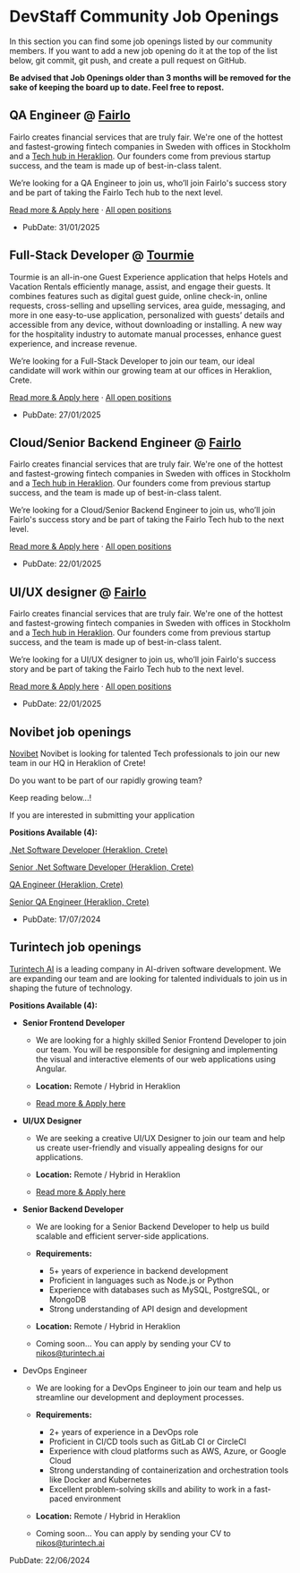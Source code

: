# DevStaff Community Job Openings

In this section you can find some job openings listed by our community members.
If you want to add a new job opening do it at the top of the list below, git
commit, git push, and create a pull request on GitHub.

__Be advised that Job Openings older than 3 months will be removed for the sake
of keeping the board up to date. Feel free to repost.__

## QA Engineer @ [Fairlo](https://www.linkedin.com/company/fairlo)

Fairlo creates financial services that are truly fair. We're one of the hottest and fastest-growing fintech companies in Sweden with offices in Stockholm and a [Tech hub in Heraklion](https://careers.fairlo.se/locations/iraklio). Our founders come from previous startup success, and the team is made up of best-in-class talent.  

We’re looking for a QA Engineer to join us, who’ll join Fairlo's success story and be part of taking the Fairlo Tech hub to the next level.

[Read more & Apply here](https://careers.fairlo.se/jobs/5493964-quality-assurance-engineer)  ·   [All open positions](https://careers.fairlo.se/)

* PubDate: 31/01/2025

## Full-Stack Developer @ [Tourmie](https://tourmie.com)

Tourmie is an all-in-one Guest Experience application that helps Hotels and Vacation Rentals efficiently manage, assist, and engage their guests. It combines features such as digital guest guide, online check-in, online requests, cross-selling and upselling services, area guide, messaging, and more in one easy-to-use application, personalized with guests’ details and accessible from any device, without downloading or installing. A new way for the hospitality industry to automate manual processes, enhance guest experience, and increase revenue.

We’re looking for a Full-Stack Developer to join our team, our ideal candidate will work within our growing team at our offices in Heraklion, Crete.

[Read more & Apply here](https://tourmie.com/careers/full-stack-developer)  ·   [All open positions](https://tourmie.com/careers)

* PubDate: 27/01/2025

## Cloud/Senior Backend Engineer @ [Fairlo](https://www.linkedin.com/company/fairlo)

Fairlo creates financial services that are truly fair. We're one of the hottest and fastest-growing fintech companies in Sweden with offices in Stockholm and a [Tech hub in Heraklion](https://careers.fairlo.se/locations/iraklio). Our founders come from previous startup success, and the team is made up of best-in-class talent.  

We’re looking for a Cloud/Senior Backend Engineer to join us, who’ll join Fairlo's success story and be part of taking the Fairlo Tech hub to the next level.

[Read more & Apply here](https://careers.fairlo.se/jobs/5458965-cloud-engineer-senior-backend-engineer)  ·   [All open positions](https://careers.fairlo.se/)

* PubDate: 22/01/2025

## UI/UX designer @ [Fairlo](https://www.linkedin.com/company/fairlo)

Fairlo creates financial services that are truly fair. We're one of the hottest and fastest-growing fintech companies in Sweden with offices in Stockholm and a [Tech hub in Heraklion](https://careers.fairlo.se/locations/iraklio). Our founders come from previous startup success, and the team is made up of best-in-class talent.  

We’re looking for a UI/UX designer to join us, who’ll join Fairlo's success story and be part of taking the Fairlo Tech hub to the next level.

[Read more & Apply here](https://careers.fairlo.se/jobs/5465739-a-ux-designer-with-a-good-heart-great-talent-and-world-class-ambition)  ·   [All open positions](https://careers.fairlo.se/)

* PubDate: 22/01/2025

## Novibet job openings
[Novibet](https://www.novibet.gr/) Novibet is looking for talented Tech professionals to join our new team in our HQ in Heraklion of Crete!

Do you want to be part of our rapidly growing team?

Keep reading below...!

If you are interested in submitting your application

__Positions Available (4):__

[.Net Software Developer (Heraklion, Crete)](https://apply.workable.com/novibet/j/0B51AD0B51/)

[Senior .Net Software Developer (Heraklion, Crete)](https://apply.workable.com/novibet/j/E005BB6CFD/)

[QA Engineer (Heraklion, Crete)](https://apply.workable.com/novibet/j/11FD25484E/)

[Senior QA Engineer (Heraklion, Crete)](https://apply.workable.com/novibet/j/AFB4EF3598/)

* PubDate: 17/07/2024

## Turintech job openings

[Turintech AI](https://www.turintech.ai/) is a leading company in AI-driven software development. We are expanding our team and are looking for talented individuals to join us in shaping the future of technology.

__Positions Available (4):__

- __Senior Frontend Developer__

  - We are looking for a highly skilled Senior Frontend Developer to join our team. You will be responsible for designing and implementing the visual and interactive elements of our web applications using Angular.

  - __Location:__ Remote / Hybrid in Heraklion

  - [Read more & Apply here](https://www.linkedin.com/jobs/view/3955330760)

- __UI/UX Designer__

  - We are seeking a creative UI/UX Designer to join our team and help us create user-friendly and visually appealing designs for our applications.

  - __Location:__ Remote / Hybrid in Heraklion

  - [Read more & Apply here](https://www.linkedin.com/jobs/view/3955326490)

- __Senior Backend Developer__

  - We are looking for a Senior Backend Developer to help us build scalable and efficient server-side applications.

  - __Requirements:__

    - 5+ years of experience in backend development
    - Proficient in languages such as Node.js or Python 
    - Experience with databases such as MySQL, PostgreSQL, or MongoDB
    - Strong understanding of API design and development

  - __Location:__ Remote / Hybrid in Heraklion

  - Coming soon... You can apply by sending your CV to [nikos@turintech.ai](mailto:nikos@turintech.ai)

- DevOps Engineer

  - We are looking for a DevOps Engineer to join our team and help us streamline our development and deployment processes.
  
  - __Requirements:__
    - 2+ years of experience in a DevOps role
    - Proficient in CI/CD tools such as GitLab CI or CircleCI
    - Experience with cloud platforms such as AWS, Azure, or Google Cloud
    - Strong understanding of containerization and orchestration tools like Docker and Kubernetes
    - Excellent problem-solving skills and ability to work in a fast-paced environment
  
  - __Location:__ Remote / Hybrid in Heraklion
  
  - Coming soon... You can apply by sending your CV to [nikos@turintech.ai](mailto:nikos@turintech.ai)

PubDate: 22/06/2024
